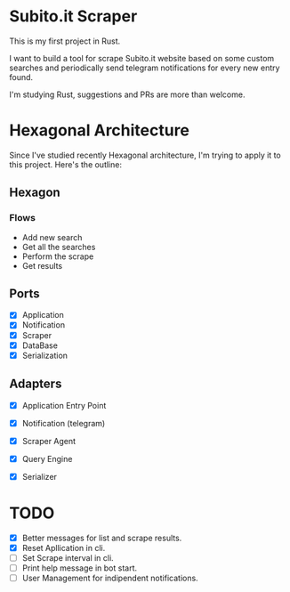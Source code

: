 # Subito.it Scraper

This is my first project in Rust.

I want to build a tool for scrape Subito.it website based on some custom searches and periodically send telegram notifications for every new entry found.

I'm studying Rust, suggestions and PRs are more than welcome.

# Hexagonal Architecture

Since I've studied recently Hexagonal architecture, I'm trying to apply it to this project. Here's the outline:

## Hexagon
### Flows
- Add new search
- Get all the searches
- Perform the scrape
- Get results
## Ports
- [X] Application
- [X] Notification
- [X] Scraper
- [X] DataBase
- [X] Serialization
## Adapters
- [X] Application Entry Point
- [X] Notification (telegram)
- [X] Scraper Agent
- [X] Query Engine
- [X] Serializer


# TODO

- [X] Better messages for list and scrape results.
- [X] Reset Apllication in cli.
- [ ] Set Scrape interval in cli.
- [ ] Print help message in bot start.
- [ ] User Management for indipendent notifications.